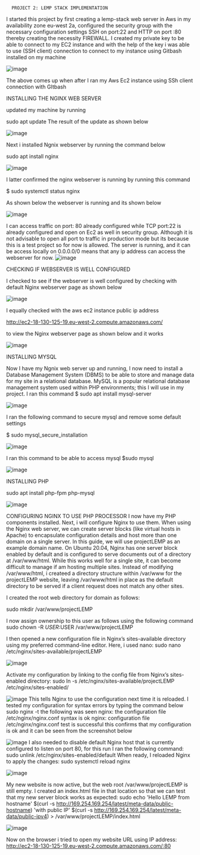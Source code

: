       PROJECT 2: LEMP STACK IMPLEMENTATION
I started this project by first creating a lemp-stack web server in Aws in my availability zone eu-west 2a,
configured the security group with the necessary configuration settings 
SSH on port:22 and HTTP on port :80 thereby creating the necessity FIREWALL.
 I created my private key to be able to connect to my EC2 instance and with the help of the
 key i was able to use (SSH client) connection to connect to my instance using Gitbash installed on my machine
 
 ![image](https://user-images.githubusercontent.com/55473846/138353764-08acda5b-86bb-4728-a4f5-fcc3d7b9df7f.png)
 
 The above comes up when after I ran my Aws  Ec2 instance using SSh client connection with GItbash

INSTALLING THE NGINX WEB SERVER

updated my machine by running

sudo apt update
The result of the update as shown below

![image](https://user-images.githubusercontent.com/55473846/138353932-ba9ff7ea-68d0-441b-9c47-80dd5b49ddbf.png)

Next i installed Ngnix webserver by running the command below

sudo apt install nginx

![image](https://user-images.githubusercontent.com/55473846/138354082-f6dfd165-55e6-439e-a9c9-6d216581dfa9.png)

I latter confirmed the nginx webserver is running by running this command

$ sudo systemctl status nginx

As shown below the webserver is running and its shown below

![image](https://user-images.githubusercontent.com/55473846/138355709-a2fbc17c-c4cd-4fe9-bbdc-ba3befec6c73.png)

I can access traffic on port: 80 already configured while TCP port:22 is already configured and open on Ec2 as well in security group. Although it is not advisable to open all port to traffic in production mode but its because this is a test project so for now is allowed. The server is running, and it can be access locally on 0.0.0.0/0 means that any ip address can access the webserver for now.
![image](https://user-images.githubusercontent.com/55473846/138355841-3605e7e6-20a6-403c-8cc6-06d0a069db13.png)

CHECKING IF WEBSERVER IS WELL CONFIGURED

I checked to see if the webserver is well configured by checking with default Nginx webserver page as shown below

![image](https://user-images.githubusercontent.com/55473846/138356077-f1fba1e1-4b0c-4b2d-a3e7-da0278c78f3b.png)

I equally checked with the aws ec2 instance public ip address 

http://ec2-18-130-125-19.eu-west-2.compute.amazonaws.com/ 

to view the Nginx webserver page as shown below and it works

![image](https://user-images.githubusercontent.com/55473846/138356243-df2e6a5b-601b-4247-9f5d-e6cd7dba6b8c.png)

INSTALLING MYSQL

Now I have my Ngnix web server up and running, I now need to install a Database Management System (DBMS) to be able to store and manage data for my site in a relational database. MySQL is a popular relational database management system used within PHP environments; this I will use in my project.
I ran this command 
$ sudo apt install mysql-server

![image](https://user-images.githubusercontent.com/55473846/138356868-81ef22b3-ff08-4a01-aed5-69adb5f98073.png)

I ran the following command to secure mysql and remove some default settings

$ sudo mysql_secure_installation

![image](https://user-images.githubusercontent.com/55473846/138357007-7e2a401f-ebbe-4062-af5e-3236e75d033d.png)

I ran this command to be able to access mysql
$sudo mysql

![image](https://user-images.githubusercontent.com/55473846/138357199-4e15f096-bff2-43af-bec7-9bee1b2865f1.png)


INSTALLING PHP

sudo apt install php-fpm php-mysql

![image](https://user-images.githubusercontent.com/55473846/138362738-704794f8-bf35-482a-bc7c-7b3fcd17ba67.png)

CONFIGURING NGINX TO USE PHP PROCESSOR
I now have my PHP components installed. Next, i will configure Nginx to use them.
When using the Nginx web server, we can create server blocks (like virtual hosts in Apache) to encapsulate configuration details and host more than one domain on a single server. In this guide, we will use projectLEMP as an example domain name.
On Ubuntu 20.04, Nginx has one server block enabled by default and is configured to serve documents out of a directory at /var/www/html. While this works well for a single site, it can become difficult to manage if am hosting multiple sites. Instead of modifying /var/www/html, i createed a directory structure within /var/www for the  projectLEMP  website, leaving /var/www/html in place as the default directory to be served if a client request does not match any other sites.

I created the root web directory for domain as follows:

sudo mkdir /var/www/projectLEMP

I now assign ownership to this user as follows using the following command
sudo chown -R $USER:$USER /var/www/projectLEMP

I then opened a new configuration file in Nginx’s sites-available directory using my preferred command-line editor. Here, i used nano:
sudo nano /etc/nginx/sites-available/projectLEMP

![image](https://user-images.githubusercontent.com/55473846/138363007-5eda0516-d453-4941-84d5-962eaaea556c.png)

Activate my configuration by linking to the config file from Nginx’s sites-enabled directory:
sudo ln -s /etc/nginx/sites-available/projectLEMP /etc/nginx/sites-enabled/

![image](https://user-images.githubusercontent.com/55473846/138363184-708d291c-de7e-4135-a526-27608b8222c6.png)
This tells Nginx to use the configuration next time it is reloaded. I tested my configuration for syntax errors by typing the command below
sudo nginx -t
the following was seen 
nginx: the configuration file /etc/nginx/nginx.conf syntax is ok
nginx: configuration file /etc/nginx/nginx.conf test is successful
this confirms that my configuration is ok and it can be seen from the screenshot below

![image](https://user-images.githubusercontent.com/55473846/138363269-7b7d2e3a-b0fc-4596-a779-19388457630a.png)
I also needed to disable default Nginx host that is currently configured to listen on port 80, for this run I ran the following command:
sudo unlink /etc/nginx/sites-enabled/default
When ready, I reloaded Nginx to apply the changes:
sudo systemctl reload nginx

![image](https://user-images.githubusercontent.com/55473846/138363417-ee9cba7f-8d30-4bed-a1e4-5f8f29a995c4.png)

My new website is now active, but the web root /var/www/projectLEMP is still empty. I created an index.html file in that location so that we can test that my new server block works as expected:
sudo echo 'Hello LEMP from hostname' $(curl -s http://169.254.169.254/latest/meta-data/public-hostname) 'with public IP' $(curl -s http://169.254.169.254/latest/meta-data/public-ipv4) > /var/www/projectLEMP/index.html

![image](https://user-images.githubusercontent.com/55473846/138363499-54b41006-7630-4dcb-a6c5-695cd2be7390.png)


Now on the browser i tried to open my website URL using IP address:
 http://ec2-18-130-125-19.eu-west-2.compute.amazonaws.com/:80

